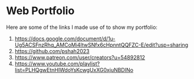 # Web Portfolio


Here are some of the links I made use of to show my portfolio:
1. https://docs.google.com/document/d/1u-Ug5ACSFnzRhq_AMCoMi4ItwSNfx6cHpnntQQFZC-E/edit?usp=sharing
2. https://github.com/pshah2023
3. https://www.patreon.com/user/creators?u=54892812
4. https://www.youtube.com/playlist?list=PLHQgwEtnHIWdoYsKcwgUxXG0xjuNBDINo
